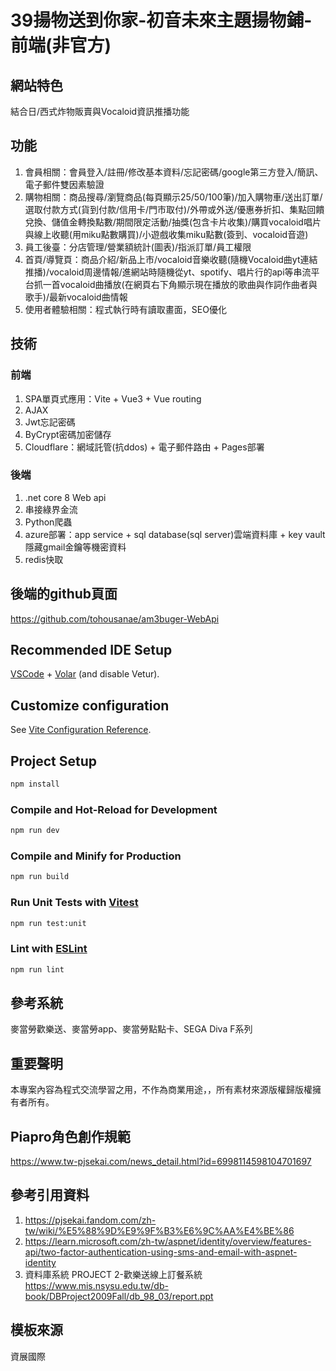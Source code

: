 # 39揚物送到你家-初音未來主題揚物鋪-前端(非官方)

## 網站特色
結合日/西式炸物販賣與Vocaloid資訊推播功能

## 功能
1. 會員相關：會員登入/註冊/修改基本資料/忘記密碼/google第三方登入/簡訊、電子郵件雙因素驗證
2. 購物相關：商品搜尋/瀏覽商品(每頁顯示25/50/100筆)/加入購物車/送出訂單/選取付款方式(貨到付款/信用卡/門市取付)/外帶或外送/優惠券折扣、集點回饋兌換、儲值金轉換點數/期間限定活動/抽獎(包含卡片收集)/購買vocaloid唱片與線上收聽(用miku點數購買)/小遊戲收集miku點數(簽到、vocaloid音遊)
4. 員工後臺：分店管理/營業額統計(圖表)/指派訂單/員工權限
5. 首頁/導覽頁：商品介紹/新品上市/vocaloid音樂收聽(隨機Vocaloid曲yt連結推播)/vocaloid周邊情報/進網站時隨機從yt、spotify、唱片行的api等串流平台抓一首vocaloid曲播放(在網頁右下角顯示現在播放的歌曲與作詞作曲者與歌手)/最新vocaloid曲情報
6. 使用者體驗相關：程式執行時有讀取畫面，SEO優化

## 技術
### 前端
1. SPA單頁式應用：Vite + Vue3 + Vue routing
2. AJAX
3. Jwt忘記密碼
4. ByCrypt密碼加密儲存
5. Cloudflare：網域託管(抗ddos) + 電子郵件路由 + Pages部署

### 後端
1. .net core 8 Web api
2. 串接綠界金流
3. Python爬蟲
4. azure部署：app service + sql database(sql server)雲端資料庫 + key vault隱藏gmail金鑰等機密資料
5. redis快取

## 後端的github頁面
https://github.com/tohousanae/am3buger-WebApi

## Recommended IDE Setup

[VSCode](https://code.visualstudio.com/) + [Volar](https://marketplace.visualstudio.com/items?itemName=Vue.volar) (and disable Vetur).

## Customize configuration

See [Vite Configuration Reference](https://vitejs.dev/config/).

## Project Setup

```sh
npm install
```

### Compile and Hot-Reload for Development

```sh
npm run dev
```

### Compile and Minify for Production

```sh
npm run build
```

### Run Unit Tests with [Vitest](https://vitest.dev/)

```sh
npm run test:unit
```

### Lint with [ESLint](https://eslint.org/)

```sh
npm run lint
```

## 參考系統
麥當勞歡樂送、麥當勞app、麥當勞點點卡、SEGA Diva F系列

## 重要聲明
本專案內容為程式交流學習之用，不作為商業用途，，所有素材來源版權歸版權擁有者所有。

## Piapro角色創作規範
https://www.tw-pjsekai.com/news_detail.html?id=6998114598104701697

## 參考引用資料
1. https://pjsekai.fandom.com/zh-tw/wiki/%E5%88%9D%E9%9F%B3%E6%9C%AA%E4%BE%86
2. https://learn.microsoft.com/zh-tw/aspnet/identity/overview/features-api/two-factor-authentication-using-sms-and-email-with-aspnet-identity
3. 資料庫系統 PROJECT 2-歡樂送線上訂餐系統 https://www.mis.nsysu.edu.tw/db-book/DBProject2009Fall/db_98_03/report.ppt

## 模板來源
資展國際
